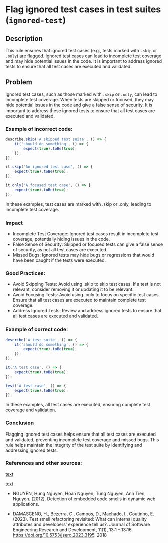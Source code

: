 # Flag ignored test cases in test suites (`ignored-test`)

## Description

This rule ensures that ignored test cases (e.g., tests marked with `.skip` or `.only`) are flagged. Ignored test cases can lead to incomplete test coverage and may hide potential issues in the code. It is important to address ignored tests to ensure that all test cases are executed and validated.

## Problem

Ignored test cases, such as those marked with `.skip` or `.only`, can lead to incomplete test coverage. When tests are skipped or focused, they may hide potential issues in the code and give a false sense of security. It is important to address these ignored tests to ensure that all test cases are executed and validated.

### Example of incorrect code:

```javascript
describe.skip('A skipped test suite', () => {
    it('should do something', () => {
        expect(true).toBe(true);
    });
});

it.skip('An ignored test case', () => {
    expect(true).toBe(true);
});

it.only('A focused test case', () => {
    expect(true).toBe(true);
});
```

In these examples, test cases are marked with .skip or .only, leading to incomplete test coverage.

### Impact 

- Incomplete Test Coverage: Ignored test cases result in incomplete test coverage, potentially hiding issues in the code.
- False Sense of Security: Skipped or focused tests can give a false sense of security, as not all test cases are executed.
- Missed Bugs: Ignored tests may hide bugs or regressions that would have been caught if the tests were executed.

### Good Practices:

- Avoid Skipping Tests: Avoid using .skip to skip test cases. If a test is not relevant, consider removing it or updating it to be relevant.
- Avoid Focusing Tests: Avoid using .only to focus on specific test cases. Ensure that all test cases are executed to maintain complete test coverage.
- Address Ignored Tests: Review and address ignored tests to ensure that all test cases are executed and validated.

### Example of correct code:

```javascript
describe('A test suite', () => {
    it('should do something', () => {
        expect(true).toBe(true);
    });
});

it('A test case', () => {
    expect(true).toBe(true);
});

test('A test case', () => {
    expect(true).toBe(true);
});
```
In these examples, all test cases are executed, ensuring complete test coverage and validation.


### Conclusion

Flagging ignored test cases helps ensure that all test cases are executed and validated, preventing incomplete test coverage and missed bugs. This rule helps maintain the integrity of the test suite by identifying and addressing ignored tests.

### References and other sources: 

[text](https://test-smell-catalog.readthedocs.io/en/latest/Code%20related/Violating%20coding%20best%20practices/Ignored%20Test.html)

[text](https://testsmells.org/pages/testsmells.html#IgnoredTest)

- NGUYEN, Hung Nguyen, Hoan Nguyen, Tung Nguyen, Anh Tien, Nguyen. (2012).
Detection of embedded code smells in dynamic web applications.

- DAMASCENO, H., Bezerra, C., Campos, D., Machado, I., Coutinho, E. (2023).
Test smell refactoring revisited: What can internal quality attributes and developers’
experience tell us?. Journal of Software Engineering Research and Development, 11(1),
13:1 – 13:16. https://doi.org/10.5753/jserd.2023.3195. 2018